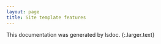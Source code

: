 ```yaml
---
layout: page
title: Site template features
---
```


This documentation was generated by lsdoc.
{:.larger.text}
